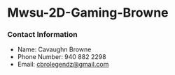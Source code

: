 # Mwsu-2D-Gaming-Browne

### Contact Information
+ Name: Cavaughn Browne
+ Phone Number: 940 882 2298
+ Email: cbrolegendz@gmail.com
